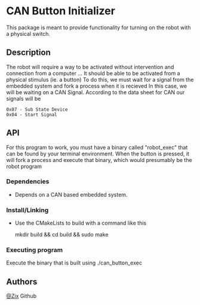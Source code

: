 # CAN Button Initializer

This package is meant to provide functionality for turning on the robot with a physical switch.

## Description

The robot will require a way to be activated without intervention and connection from a computer ... 
It should be able to be activated from a physical stimulus (ie. a button)
To do this, we must wait for a signal from the embedded system and fork a process when it is recieved
In this case, we will be waiting on a CAN Signal. According to the data sheet for CAN our signals will be 

    0x07 - Sub State Device
    0x04 - Start Signal

## API

For this program to work, you must have a binary called "robot_exec" that can be found by your terminal environment. When the button is pressed, it will fork a process and execute that binary, which would presumably be the robot program

### Dependencies

* Depends on a CAN based embedded system.

### Install/Linking

* Use the CMakeLists to build with a command like this 

    mkdir build && cd build && sudo make

### Executing program

Execute the binary that is built using ./can_button_exec

## Authors

[@Zix](https://github.com/Repo-Factory/) Github
